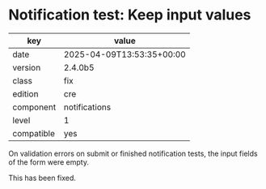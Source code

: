 [//]: # (werk v2)
# Notification test: Keep input values

key        | value
---------- | ---
date       | 2025-04-09T13:53:35+00:00
version    | 2.4.0b5
class      | fix
edition    | cre
component  | notifications
level      | 1
compatible | yes

On validation errors on submit or finished notification tests, the input
fields of the form were empty.

This has been fixed.
